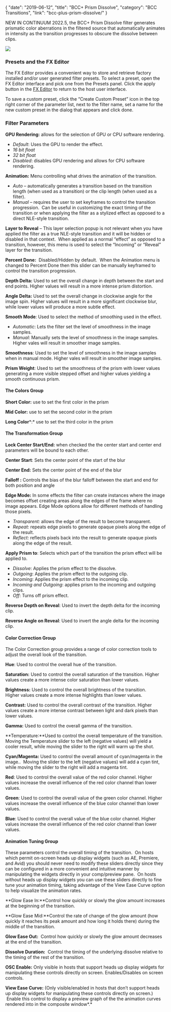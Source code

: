 {
"date": "2019-06-12",
"title": "BCC+ Prism Dissolve",
"category": "BCC Transitions",
"link": "bcc-plus-prism-dissolve/"
}

 
NEW IN CONTINUUM 2022.5, the BCC+ Prism Dissolve filter generates prismatic color aberrations in the filtered source that automatically animates in intensity as the transition progresses to obscure the dissolve between clips. 


![](https://borisfx-com-res.cloudinary.com/image/upload//documentation/continuum/uploads/2022/04/PD.jpg)
### Presets and the FX Editor


The FX Editor provides a convenient way to store and retrieve factory installed and/or user generated filter presets. To select a preset, open the FX Editor interface and pick one from the Presets panel. Click the apply button in the [FX Editor](/documentation/continuum/bcc-fx-editor) to return to the host user interface. 


To save a custom preset, click the “Create Custom Preset” icon in the top right corner of the parameter list, next to the filter name, set a name for the new custom preset in the dialog that appears and click done. 


### Filter Parameters


**GPU Rendering:** allows for the selection of GPU or CPU software rendering.


* *Default*: Uses the GPU to render the effect.
* *16 bit float*
* *32 bit float*
* *Disabled*: disables GPU rendering and allows for CPU software rendering.


**Animation:** Menu controlling what drives the animation of the transition.


* *Auto* – automatically generates a transition based on the transition length (when used as a transition) or the clip length (when used as a filter).
* *Manual* – requires the user to set keyframes to control the transition progression.  Can be useful in customizing the exact timing of the transition or when applying the filter as a stylized effect as opposed to a direct NLE-style transition.


**Layer to Reveal** – This layer selection popup is not relevant when you have applied the filter as a true NLE-style transition and it will be hidden or disabled in that context.  When applied as a normal “effect” as opposed to a transition, however, this menu is used to select the “Incoming” or “Reveal” layer for the transition. 


**Percent Done:**  Disabled/Hidden by default.  When the Animation menu is changed to Percent Done then this slider can be manually keyframed to control the transition progression. 


**Depth Delta:**  Used to set the overall change in depth between the start and end points. Higher values will result in a more intense prism distortion. 


**Angle Delta:** Used to set the overall change in clockwise angle for the image spin. Higher values will result in a more significant clockwise blur, while lower values will produce a more subtle effect.


**Smooth Mode**: Used to select the method of smoothing used in the effect. 


* *Automatic*: Lets the filter set the level of smoothness in the image samples.
* *Manual*: Manually sets the level of smoothness in the image samples. Higher vales will result in smoother image samples.


**Smoothness**: Used to set the level of smoothness in the image samples when in manual mode. Higher vales will result in smoother image samples. 


**Prism Weight**: Used to set the smoothness of the prism with lower values generating a more visible stepped offset and higher values yielding a smooth continuous prism.


#### **The Colors Group**


**Short Color:** use to set the first color in the prism


**Mid Color:** use to set the second color in the prism


**Long Color***:* use to set the third color in the prism


#### **The Transformation Group**


**Lock Center Start/End:** when checked the the center start and center end parameters will be bound to each other.


**Center Start**: Sets the center point of the start of the blur


**Center End:** Sets the center point of the end of the blur


**Falloff :** Controls the bias of the blur falloff between the start and end for both position and angle


**Edge Mode:** In some effects the filter can create instances where the image becomes offset creating areas along the edges of the frame where no image appears. Edge Mode options allow for different methods of handling those pixels. 


* *Transparent:* allows the edge of the result to become transparent.
* *Repeat:* repeats edge pixels to generate opaque pixels along the edge of the result.
* *Reflect:* reflects pixels back into the result to generate opaque pixels along the edge of the result.


**Apply Prism to**: Selects which part of the transition the prism effect will be applied to.


* *Dissolve*: Applies the prism effect to the dissolve.
* *Outgoing*: Applies the prism effect to the outgoing clip.
* *Incoming*: Applies the prism effect to the incoming clip.
* *Incoming and Outgoing*: applies prism to the incoming and outgoing clips.
* *Off*: Turns off prism effect.


**Reverse Depth on Reveal**: Used to invert the depth delta for the incoming clip.


**Reverse Angle on Reveal**: Used to invert the angle delta for the incoming clip.


#### Color Correction Group


The Color Correction group provides a range of color correction tools to adjust the overall look of the transition. 


**Hue**: Used to control the overall hue of the transition.


**Saturation:** Used to control the overall saturation of the transition. Higher values create a more intense color saturation than lower values.


**Brightness:** Used to control the overall brightness of the transition.  
Higher values create a more intense highlights than lower values.


**Contrast:** Used to control the overall contrast of the transition. Higher values create a more intense contrast between light and dark pixels than lower values.


**Gamma:** Used to control the overall gamma of the transition.


**Temperature:**Used to control the overall temperature of the transition. Moving the Temperature slider to the left (negative values) will yield a cooler result, while moving the slider to the right will warm up the shot.


**Cyan/Magenta:** Used to control the overall amount of cyan/magenta in the image..  Moving the slider to the left (negative values) will add a cyan tint, while moving the slider to the right will add a magenta tint.


**Red**: Used to control the overall value of the red color channel. Higher values increase the overall influence of the red color channel than lower values.  



**Green**: Used to control the overall value of the green color channel. Higher values increase the overall influence of the blue color channel than lower values.


**Blue**: Used to control the overall value of the blue color channel. Higher values increase the overall influence of the red color channel than lower values.


#### **Animation Tuning Group**


These parameters control the overall timing of the transition.  On hosts which permit on-screen heads up display widgets (such as AE, Premiere, and Avid) you should never need to modify these sliders directly since they can be configured in a more convenient and intuitive manner by manipulating the widgets directly in your comp/preview pane.  On hosts without heads up display widgets you can use these sliders directly to fine tune your animation timing, taking advantage of the View Ease Curve option to help visualize the animation rates.


**Glow Ease In:**Control how quickly or slowly the glow amount increases at the beginning of the transition.


**Glow Ease Mid:**Control the rate of change of the glow amount (how quickly it reaches its peak amount and how long it holds there) during the middle of the transition.


**Glow Ease Out:**  Control how quickly or slowly the glow amount decreases at the end of the transition.


**Dissolve Duration:**  Control the timing of the underlying dissolve relative to the timing of the rest of the transition.


**OSC Enable:** Only visible in hosts that support heads up display widgets for manipulating these controls directly on screen. Enables/Disables on screen controls.


**View Ease Curve:** (Only visible/enabled in hosts that don’t support heads up display widgets for manipulating these controls directly on screen.)  Enable this control to display a preview graph of the the animation curves rendered into in the composite window*.*



